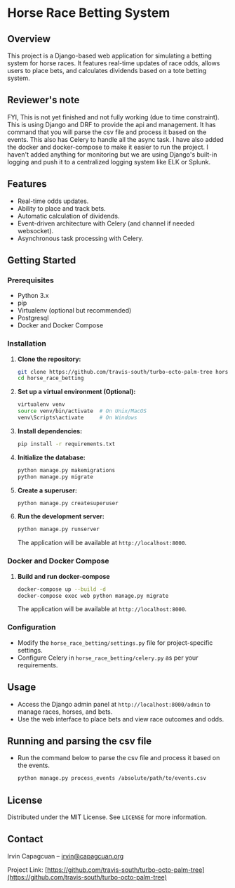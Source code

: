 # Horse Race Betting System

## Overview

This project is a Django-based web application for simulating a betting system for horse races. It features real-time updates of race odds, allows users to place bets, and calculates dividends based on a tote betting system.

## Reviewer's note

FYI, This is not yet finished and not fully working (due to time constraint). This is using Django and DRF to provide the api and management. It has command that you will parse the csv file and process it based on the events. This also has Celery to handle all the async task. I have also added the docker and docker-compose to make it easier to run the project. I haven't added anything for monitoring but we are using Django's built-in logging and push it to a centralized logging system like ELK or Splunk.

## Features

- Real-time odds updates.
- Ability to place and track bets.
- Automatic calculation of dividends.
- Event-driven architecture with Celery (and channel if needed websocket).
- Asynchronous task processing with Celery.

## Getting Started

### Prerequisites

- Python 3.x
- pip
- Virtualenv (optional but recommended)
- Postgresql
- Docker and Docker Compose

### Installation

1. **Clone the repository:**

   ```bash
   git clone https://github.com/travis-south/turbo-octo-palm-tree horse_race_betting
   cd horse_race_betting
   ```

2. **Set up a virtual environment (Optional):**

   ```bash
   virtualenv venv
   source venv/bin/activate  # On Unix/MacOS
   venv\Scripts\activate     # On Windows
   ```

3. **Install dependencies:**

   ```bash
   pip install -r requirements.txt
   ```

4. **Initialize the database:**

   ```bash
   python manage.py makemigrations
   python manage.py migrate
   ```

5. **Create a superuser:**

   ```bash
   python manage.py createsuperuser
   ```

6. **Run the development server:**

   ```bash
   python manage.py runserver
   ```

   The application will be available at `http://localhost:8000`.

### Docker and Docker Compose

1. **Build and run docker-compose**

   ```bash
   docker-compose up --build -d
   docker-compose exec web python manage.py migrate
   ```

   The application will be available at `http://localhost:8000`.

### Configuration

- Modify the `horse_race_betting/settings.py` file for project-specific settings.
- Configure Celery in `horse_race_betting/celery.py` as per your requirements.

## Usage

- Access the Django admin panel at `http://localhost:8000/admin` to manage races, horses, and bets.
- Use the web interface to place bets and view race outcomes and odds.

## Running and parsing the csv file

- Run the command below to parse the csv file and process it based on the events.

  ```bash
  python manage.py process_events /absolute/path/to/events.csv
  ```

## License

Distributed under the MIT License. See `LICENSE` for more information.

## Contact

Irvin Capagcuan – [irvin@capagcuan.org](mailto:irvin@capagcuan.org)

Project Link: [https://github.com/travis-south/turbo-octo-palm-tree](https://github.com/travis-south/turbo-octo-palm-tree)
